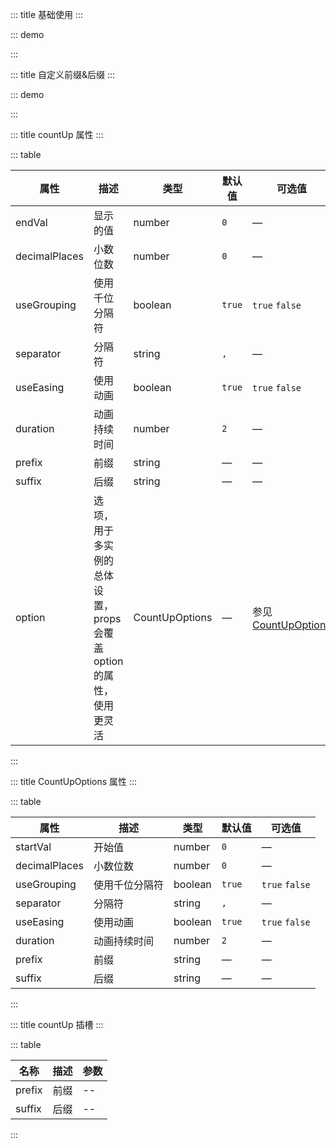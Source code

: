 ::: title 基础使用
:::

::: demo

<template>
  <h1 style="padding:20px 15px">
      <lay-count-up :end-val="countVal" :decimalPlaces="2"></lay-count-up>
  </h1>
</template>

<script>
import { ref } from 'vue'

export default {
  setup() {
    const countVal = 2862.9888;
    return {
      
    }
  }
}
</script>

:::

::: title 自定义前缀&后缀
:::

::: demo

<template>
  <!-- 属性 -->
  <lay-card style="width:200px;height:120px;display:inline-block; border:1px solid #eeeeee;box-shadow: 3px 3px 5px #888888">
    <h1 style="padding:20px 15px">
      <lay-count-up :end-val="countVal2" prefix="¥" suffix="↑"></lay-count-up>
    </h1>
  </lay-card>
  <!-- 插槽 -->
  <lay-card style="width:200px;height:120px;display:inline-block; margin-left:50px; border:1px solid #eeeeee;box-shadow: 3px 3px 5px #888888">
    <h1 style="padding:20px 15px">
      <lay-count-up :end-val="18" :duration="1">
        <template #prefix>
          <span style="font-size:75%">雷雨&nbsp</span>
        </template>
        <template #suffix>
          <span style="font-size:75%">
            <sub>℃</sub> ⛈
          </span>
        </template>
      </lay-count-up>
    </h1>
  </lay-card>
  <lay-button @click="handlerClick" type="primary" border="blue" size="sm" style="margin:0px 30px;">更新</lay-button>
</template>

<script>
import { ref } from 'vue'

export default {
  setup() {
    const countVal2 = ref(98626);
    const handlerClick = () => {
      countVal2.value += 1000;
    }
    return {
      handlerClick,
    }
  }
}
</script>

:::

::: title countUp 属性
:::

::: table

| 属性          | 描述                                                         | 类型           | 默认值 | 可选值         |
| ------------- | ------------------------------------------------------------ | -------------- | ------ | -------------- |
| endVal        | 显示的值                                                     | number         | `0`    | —             |
| decimalPlaces | 小数位数                                                     | number         | `0`    | —             |
| useGrouping   | 使用千位分隔符                                               | boolean        | `true` | `true` `false` |
| separator     | 分隔符                                                       | string         | `,`    | —             |
| useEasing     | 使用动画                                                     | boolean        | `true` | `true` `false` |
| duration      | 动画持续时间                                                 | number         | `2`    | —             |
| prefix        | 前缀                                                         | string         | —    | —             |
| suffix        | 后缀                                                         | string         | —     | —             |
| option        | 选项，用于多实例的总体设置，<br>props会覆盖option的属性，使用更灵活 | CountUpOptions | —     | 参见[CountUpOptions](#opts)   |

:::


::: title CountUpOptions 属性
::: 

::: table

| 属性          | 描述                                                         | 类型           | 默认值 | 可选值         |
| ------------- | ------------------------------------------------------------ | -------------- | ------ | -------------- |
| startVal      | 开始值                                                      | number         | `0`    | —             |
| decimalPlaces | 小数位数                                                     | number         | `0`    | —             |
| useGrouping   | 使用千位分隔符                                               | boolean        | `true` | `true` `false` |
| separator     | 分隔符                                                       | string         | `,`    | —             |
| useEasing     | 使用动画                                                     | boolean        | `true` | `true` `false` |
| duration      | 动画持续时间                                                 | number         | `2`    | —             |
| prefix        | 前缀                                                         | string         | —    | —             |
| suffix        | 后缀                                                         | string         | —     | —             |   |

:::

::: title countUp 插槽
:::

::: table

| 名称    | 描述     | 参数 |
| -----   | -------- | ---- |
| prefix  | 前缀     | --   |
| suffix  | 后缀     | --   |

:::